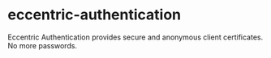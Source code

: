 eccentric-authentication
========================

Eccentric Authentication provides secure and anonymous client certificates. No more passwords.